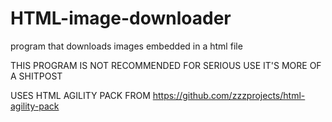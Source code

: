 # HTML-image-downloader
program that downloads images embedded in a html file

THIS PROGRAM IS NOT RECOMMENDED FOR SERIOUS USE IT'S MORE OF A SHITPOST

USES HTML AGILITY PACK FROM https://github.com/zzzprojects/html-agility-pack

